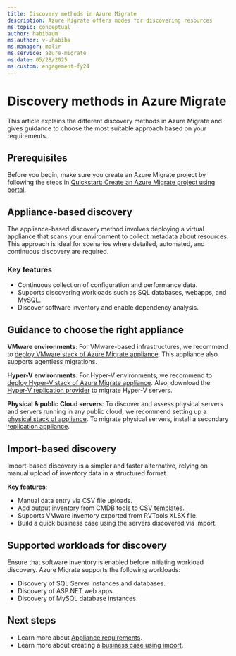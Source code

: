 ```yaml
---
title: Discovery methods in Azure Migrate 
description: Azure Migrate offers modes for discovering resources
ms.topic: conceptual
author: habibaum
ms.author: v-uhabiba
ms.manager: molir
ms.service: azure-migrate
ms.date: 05/28/2025
ms.custom: engagement-fy24
---
```


# Discovery methods in Azure Migrate 

This article explains the different discovery methods in Azure Migrate and gives guidance to choose the most suitable approach based on your requirements.
 

## Prerequisites

Before you begin, make sure you create an Azure Migrate project by following the steps in [Quickstart: Create an Azure Migrate project using portal](quickstart-create-project.md).

## Appliance-based discovery

The appliance-based discovery method involves deploying a virtual appliance that scans your environment to collect metadata about resources. This approach is ideal for scenarios where detailed, automated, and continuous discovery are required. 

### Key features

- Continuous collection of configuration and performance data.  
- Supports discovering workloads such as SQL databases, webapps, and MySQL. 
- Discover software inventory and enable dependency analysis.  

## Guidance to choose the right appliance

**VMware environments**: For VMware-based infrastructures, we recommend to [deploy VMware stack of Azure Migrate appliance](tutorial-discover-vmware.md). This appliance also supports agentless migrations.

**Hyper-V environments**: For Hyper-V environments, we recommend to [deploy Hyper-V stack of Azure Migrate appliance](tutorial-discover-vmware.md). Also, download the [Hyper-V replication provider](tutorial-migrate-hyper-v.md) to migrate Hyper-V servers.  

**Physical & public Cloud servers**: To discover and assess physical servers and servers running in any public cloud, we recommend setting up a [physical stack of appliance](tutorial-discover-physical.md). To migrate physical servers, install a secondary [replication appliance](tutorial-migrate-physical-virtual-machines.md).

## Import-based discovery 

Import-based discovery is a simpler and faster alternative, relying on manual upload of inventory data in a structured format.  

**Key features**: 

- Manual data entry via CSV file uploads. 
- Add output inventory from CMDB tools to CSV templates. 
- Supports VMware inventory exported from RVTools XLSX file. 
- Build a quick business case using the servers discovered via import. 


## Supported workloads for discovery 

Ensure that software inventory is enabled before initiating workload discovery. Azure Migrate supports the following workloads: 

- Discovery of SQL Server instances and databases. 
- Discovery of ASP.NET web apps. 
- Discovery of MySQL database instances. 


## Next steps

- Learn more about [Appliance requirements](migrate-appliance.md).  
- Learn more about creating a [business case using import](tutorial-discover-import.md).